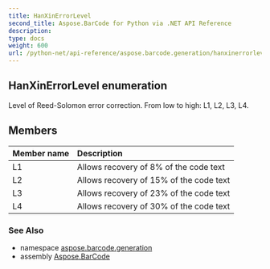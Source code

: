 ```yaml
---
title: HanXinErrorLevel
second_title: Aspose.BarCode for Python via .NET API Reference
description: 
type: docs
weight: 600
url: /python-net/api-reference/aspose.barcode.generation/hanxinerrorlevel/
---
```


## HanXinErrorLevel enumeration

Level of Reed-Solomon error correction. From low to high: L1, L2, L3, L4.

## Members
| Member name | Description |
| :- | :- |
|L1|Allows recovery of 8% of the code text|
|L2|Allows recovery of 15% of the code text|
|L3|Allows recovery of 23% of the code text|
|L4|Allows recovery of 30% of the code text|

### See Also

* namespace [aspose.barcode.generation](/barcode/python-net/api-reference/aspose.barcode.generation/)
* assembly [Aspose.BarCode](/barcode/python-net/api-reference/)

